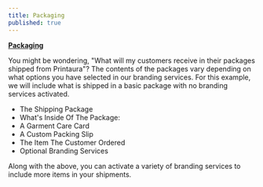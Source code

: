 ```yaml
---
title: Packaging
published: true
---
```


[**Packaging**](https://blog.printaura.com/modular-page-inject/packaging)

You might be wondering, "What will my customers receive in their packages shipped from Printaura"? The contents of the packages vary depending on what options you have selected in our branding services. For this example, we will include what is shipped in a basic package with no branding services activated.

* The Shipping Package
* What's Inside Of The Package:
* A Garment Care Card
* A Custom Packing Slip
* The Item The Customer Ordered
* Optional Branding Services

Along with the above, you can activate a variety of branding services to include more items in your shipments.
